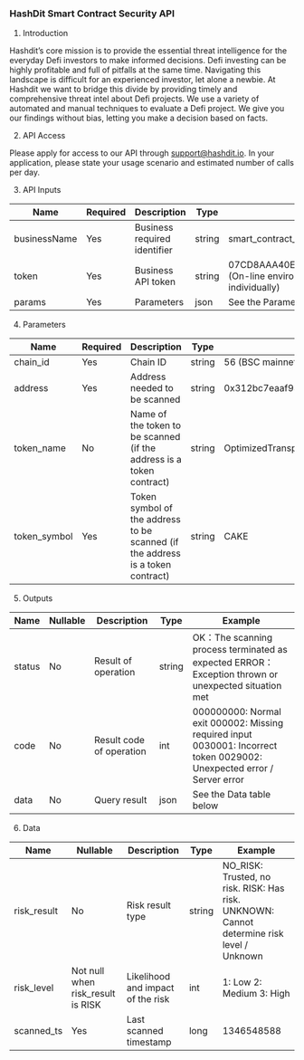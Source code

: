 ### HashDit Smart Contract Security API 

1. Introduction

Hashdit’s core mission is to provide the essential threat intelligence for the everyday Defi investors to make informed decisions.  Defi investing can be highly profitable and full of pitfalls at the same time.  Navigating this landscape is difficult for an experienced investor, let alone a newbie.  At Hashdit we want to bridge this divide by providing timely and comprehensive threat intel about Defi projects.  We use a variety of automated and manual techniques to evaluate a Defi project.  We give you our findings without bias, letting you make a decision based on facts.

2. API Access

Please apply for access to our API through support@hashdit.io.  In your application, please state your usage scenario and estimated number of calls per day.

3. API Inputs

Name | Required | Description | Type | Example 
--- | --- | --- | --- |--- 
businessName | Yes | Business required identifier | string | smart_contract_detection_realtime
token | Yes | Business API token | string | 07CD8AAA40ECAD3AF812FF046BA0B91E (On-line environment needed to be applied individually)  
params | Yes | Parameters | json | See the Parameters table below 

4. Parameters

Name | Required | Description | Type | Example 
--- | --- | --- | --- |--- 
chain_id | Yes | Chain ID | string | 56 (BSC mainnet)
address | Yes | Address needed to be scanned | string | 0x312bc7eaaf93f1c60dc5afc115fccde161055fb0
token_name | No | Name of the token to be scanned (if the address is a token contract) | string | OptimizedTransparentUpgradeableProxy
token_symbol | Yes | Token symbol of the address to be scanned (if the address is a token contract) | string | CAKE

5. Outputs

Name | Nullable | Description | Type | Example 
--- | --- | --- | --- |--- 
status | No | Result of operation | string | OK：The scanning process terminated as expected ERROR：Exception thrown or unexpected situation met
code | No | Result code of operation | int | 000000000: Normal exit 000002: Missing required input 0030001: Incorrect token 0029002: Unexpected error / Server error
data | No | Query result | json | See the Data table below

6. Data

Name | Nullable | Description | Type | Example 
--- | --- | --- | --- |--- 
risk_result | No | Risk result type | string | NO_RISK: Trusted, no risk. RISK: Has risk. UNKNOWN: Cannot determine risk level / Unknown
risk_level | Not null when risk_result is RISK | Likelihood and impact of the risk | int | 1: Low 2: Medium 3: High
scanned_ts | Yes | Last scanned timestamp | long | 1346548588
<!--
**hashdit/hashdit** is a ✨ _special_ ✨ repository because its `README.md` (this file) appears on your GitHub profile.

Here are some ideas to get you started:

- 🔭 I’m currently working on ...
- 🌱 I’m currently learning ...
- 👯 I’m looking to collaborate on ...
- 🤔 I’m looking for help with ...
- 💬 Ask me about ...
- 📫 How to reach me: ...
- 😄 Pronouns: ...
- ⚡ Fun fact: ...
-->
